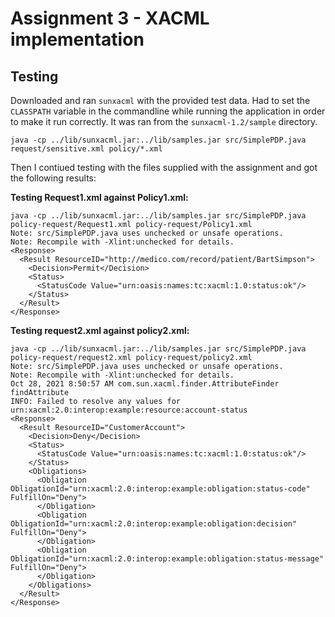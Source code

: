 # Assignment 3 - XACML implementation


## Testing
Downloaded and ran ```sunxacml``` with the provided test data. Had to set the ```CLASSPATH``` variable in the commandline while running the application in order to make it run correctly. It was ran from the ```sunxacml-1.2/sample``` directory.
```
java -cp ../lib/sunxacml.jar:../lib/samples.jar src/SimplePDP.java request/sensitive.xml policy/*.xml
```

Then I contiued testing with the files supplied with the assignment and got the following results:

**Testing Request1.xml against Policy1.xml:**
```
java -cp ../lib/sunxacml.jar:../lib/samples.jar src/SimplePDP.java policy-request/Request1.xml policy-request/Policy1.xml 
Note: src/SimplePDP.java uses unchecked or unsafe operations.
Note: Recompile with -Xlint:unchecked for details.
<Response>
  <Result ResourceID="http://medico.com/record/patient/BartSimpson">
    <Decision>Permit</Decision>
    <Status>
      <StatusCode Value="urn:oasis:names:tc:xacml:1.0:status:ok"/>
    </Status>
  </Result>
</Response>
```
**Testing request2.xml against policy2.xml:**
```
java -cp ../lib/sunxacml.jar:../lib/samples.jar src/SimplePDP.java policy-request/request2.xml policy-request/policy2.xml 
Note: src/SimplePDP.java uses unchecked or unsafe operations.
Note: Recompile with -Xlint:unchecked for details.
Oct 28, 2021 8:50:57 AM com.sun.xacml.finder.AttributeFinder findAttribute
INFO: Failed to resolve any values for urn:xacml:2.0:interop:example:resource:account-status
<Response>
  <Result ResourceID="CustomerAccount">
    <Decision>Deny</Decision>
    <Status>
      <StatusCode Value="urn:oasis:names:tc:xacml:1.0:status:ok"/>
    </Status>
    <Obligations>
      <Obligation ObligationId="urn:xacml:2.0:interop:example:obligation:status-code" FulfillOn="Deny">
      </Obligation>
      <Obligation ObligationId="urn:xacml:2.0:interop:example:obligation:decision" FulfillOn="Deny">
      </Obligation>
      <Obligation ObligationId="urn:xacml:2.0:interop:example:obligation:status-message" FulfillOn="Deny">
      </Obligation>
    </Obligations>
  </Result>
</Response>
```
